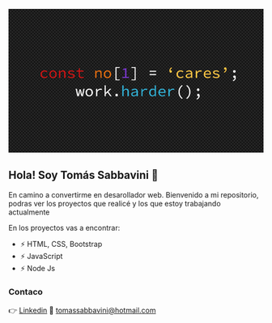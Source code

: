 ![](https://github.com/SabbaTomas/SabbaTomas/blob/main/868af27316b63b8f4664b7909164e240%20(2).png)
## Hola! Soy Tomás Sabbavini 👋

En camino a convertirme en desarollador web. Bienvenido a mi repositorio, podras ver los proyectos que realicé y los que estoy trabajando actualmente

En los proyectos vas a encontrar:
- ⚡ HTML, CSS, Bootstrap
- ⚡ JavaScript
- ⚡ Node Js

### Contaco

:point_right: [Linkedin](https://www.linkedin.com/in/tomassabbavini/)
:email: tomassabbavini@hotmail.com
